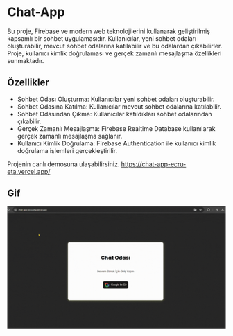 # Chat-App

Bu proje, Firebase ve modern web teknolojilerini kullanarak geliştirilmiş kapsamlı bir sohbet uygulamasıdır. Kullanıcılar, yeni sohbet odaları oluşturabilir, mevcut sohbet odalarına katılabilir ve bu odalardan çıkabilirler. Proje, kullanıcı kimlik doğrulaması ve gerçek zamanlı mesajlaşma özellikleri sunmaktadır.

## Özellikler

- Sohbet Odası Oluşturma: Kullanıcılar yeni sohbet odaları oluşturabilir.
- Sohbet Odasına Katılma: Kullanıcılar mevcut sohbet odalarına katılabilir.
- Sohbet Odasından Çıkma: Kullanıcılar katıldıkları sohbet odalarından çıkabilir.
- Gerçek Zamanlı Mesajlaşma: Firebase Realtime Database kullanılarak gerçek zamanlı mesajlaşma sağlanır.
- Kullanıcı Kimlik Doğrulama: Firebase Authentication ile kullanıcı kimlik doğrulama işlemleri gerçekleştirilir.

Projenin canlı demosuna ulaşabilirsiniz.
https://chat-app-ecru-eta.vercel.app/

## Gif

<img src = "chat.gif" />
